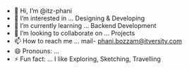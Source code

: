 - 👋 Hi, I’m @itz-phani
- 👀 I’m interested in ... Designing & Developing
- 🌱 I’m currently learning ... Backend Development
- 💞️ I’m looking to collaborate on ... Projects
- 📫 How to reach me ... mail- phani.bozzam@itversity.com
- 😄 Pronouns: ... 
- ⚡ Fun fact: ... I like Exploring, Sketching, Travelling

<!---
itz-phani/itz-phani is a ✨ special ✨ repository because its `README.md` (this file) appears on your GitHub profile.
You can click the Preview link to take a look at your changes.
--->
